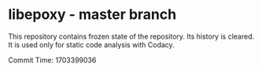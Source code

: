 # libepoxy - master branch

This repository contains frozen state of the repository.
Its history is cleared. It is used only for static code
analysis with Codacy.

Commit Time: 1703399036